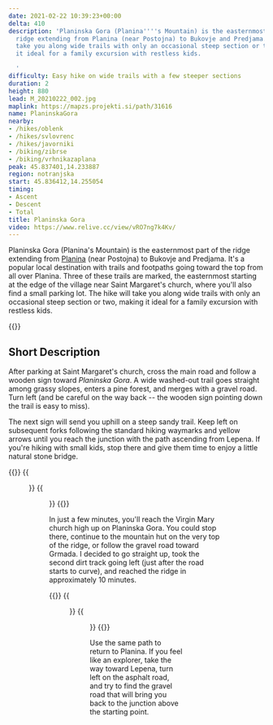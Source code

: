 ```yaml
---
date: 2021-02-22 10:39:23+00:00
delta: 410
description: 'Planinska Gora (Planina''''s Mountain) is the easternmost part of the
  ridge extending from Planina (near Postojna) to Bukovje and Predjama. The hike will
  take you along wide trails with only an occasional steep section or two, making
  it ideal for a family excursion with restless kids.

  '
difficulty: Easy hike on wide trails with a few steeper sections
duration: 2
height: 880
lead: M_20210222_002.jpg
maplink: https://mapzs.projekti.si/path/31616
name: PlaninskaGora
nearby:
- /hikes/oblenk
- /hikes/svlovrenc
- /hikes/javorniki
- /biking/zibrse
- /biking/vrhnikazaplana
peak: 45.837401,14.233887
region: notranjska
start: 45.836412,14.255054
timing:
- Ascent
- Descent
- Total
title: Planinska Gora
video: https://www.relive.cc/view/vRO7ng7k4Kv/
---
```

Planinska Gora (Planina's Mountain) is the easternmost part of the ridge extending from [Planina](https://en.wikipedia.org/wiki/Planina,_Postojna) (near Postojna) to Bukovje and Predjama. It's a popular local destination with trails and footpaths going toward the top from all over Planina. Three of these trails are marked, the easternmost starting at the edge of the village near Saint Margaret's church, where you'll also find a small parking lot. The hike will take you along wide trails with only an occasional steep section or two, making it ideal for a family excursion with restless kids.

{{<hike-details title="Facts First">}}

## Short Description

After parking at Saint Margaret's church, cross the main road and follow a wooden sign toward *Planinska Gora*. A wide washed-out trail goes straight among grassy slopes, enters a pine forest, and merges with a gravel road. Turn left (and be careful on the way back -- the wooden sign pointing down the trail is easy to miss).

The next sign will send you uphill on a steep sandy trail. Keep left on subsequent forks following the standard hiking waymarks and yellow arrows until you reach the junction with the path ascending from Lepena. If you're hiking with small kids, stop there and give them time to enjoy a little natural stone bridge.

{{<gallery>}}
{{<figure src="M_20210222_001.jpg">}}
{{<figure src="M_20210222_003.jpg">}}
{{</gallery>}}

In just a few minutes, you'll reach the Virgin Mary church high up on Planinska Gora. You could stop there, continue to the mountain hut on the very top of the ridge, or follow the gravel road toward Grmada. I decided to go straight up, took the second dirt track going left (just after the road starts to curve), and reached the ridge in approximately 10 minutes.

{{<gallery>}}
{{<figure src="M_20210222_004.jpg">}}
{{<figure src="M_20210222_005.jpg">}}
{{</gallery>}}

Use the same path to return to Planina. If you feel like an explorer, take the way toward Lepena, turn left on the asphalt road, and try to find the gravel road that will bring you back to the junction above the starting point.


